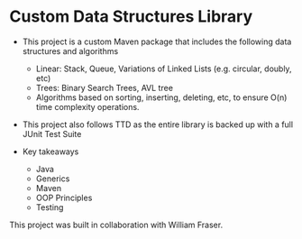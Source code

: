 # Custom Data Structures Library
- This project is a custom Maven package that includes the following data structures and algorithms
    - Linear: Stack, Queue, Variations of Linked Lists (e.g. circular, doubly, etc)
    - Trees: Binary Search Trees, AVL tree
    - Algorithms based on sorting, inserting, deleting, etc, to ensure O(n) time complexity operations.

- This project also follows TTD as the entire library is backed up with a full JUnit Test Suite

- Key takeaways
    - Java
    -   Generics
    - Maven
    - OOP Principles
    - Testing


This project was built in collaboration with William Fraser.
